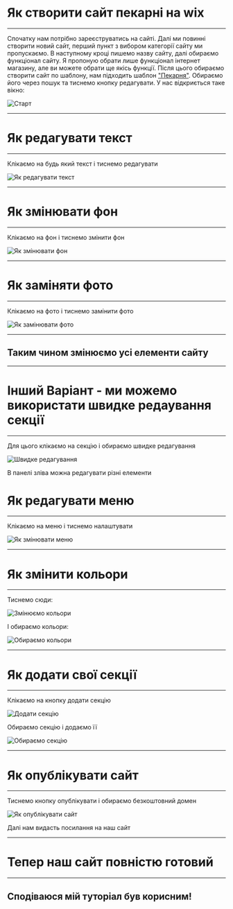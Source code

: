 # Як створити сайт пекарні на wix
---
Спочатку нам потрібно зареєструватись на сайті. Далі ми повинні створити новий сайт, перший пункт з вибором категорії сайту ми пропускаємо. В наступному кроці пишемо назву сайту, далі обираємо функціонал сайту. Я пропоную обрати лише функціонал інтернет магазину, але ви можете обрати ще якісь функції. Після цього обираємо створити сайт по шаблону, нам підходить шаблон ["Пекарня"](https://ru.wix.com/website-template/view/html/1803?originUrl=https%3A%2F%2Fru.wix.com%2Fwebsite%2Ftemplates%3Fcriteria%3D%25D0%25BF%25D0%25B5%25D0%25BA%25D0%25B0%25D1%2580%25D0%25BD%25D1%258F&tpClick=view_button&esi=b70378a8-b914-441d-9e0e-cf9ad6b7bbad). Обираємо його через пошук та тиснемо кнопку редагувати. У нас відкриється таке вікно:



![Старт](img/start.png)

---
# Як редагувати текст
---
Клікаємо на будь який текст і тиснемо редагувати

![Як редагувати текст](img/text.png)

---
# Як змінювати фон
---
Клікаємо на фон і тиснемо змінити фон

![Як змінювати фон](img/bg.png)

---
# Як заміняти фото
---
Клікаємо на фото і тиснемо замінити фото

![Як замінювати фото](img/change_img.png)

---
## Таким чином змінюємо усі елементи сайту
---
# Інший Варіант - ми можемо використати швидке редаування секції
---
Для цього клікаємо на секцію і обираємо швидке редагування

![Швидке редагування](img/fast_change_1.png)

В панелі зліва можна редагувати різні елементи

# Як редагувати меню
---
Клікаємо на меню і тиснемо налаштувати

![Як змінювати меню](img/menu.png)

---
# Як змінити кольори
---
Тиснемо сюди:

![Змінюємо кольори](img/colors_1.png)

І обираємо кольори:

![Обираємо кольори](img/colors_2.png)

---
# Як додати свої секції
---
Клікаємо на кнопку додати секцію

![Додати секцію](img/add_section.png)

Обираємо секцію і додаємо її

![Обираємо секцію](img/decide_section.png)


---
# Як опублікувати сайт
---
Тиснемо кнопку опублікувати і обираємо безкоштовний домен

![Як опублікувати сайт](img/publish.png)

Далі нам видасть посилання на наш сайт

---
# Тепер наш сайт повністю готовий
---
## Сподіваюся мій туторіал був корисним!